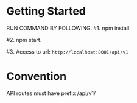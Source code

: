 # Getting Started

RUN COMMAND BY FOLLOWING.
#1. npm install.

#2. npm start.

#3. Access to url: `http://localhost:8001/api/v1` 


# Convention 
API routes must have prefix /api/v1/
